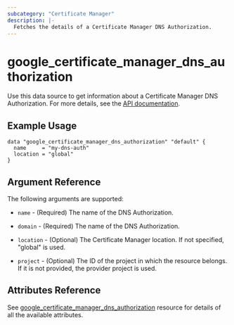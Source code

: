```yaml
---
subcategory: "Certificate Manager"
description: |-
  Fetches the details of a Certificate Manager DNS Authorization.
---
```


# google_certificate_manager_dns_authorization

Use this data source to get information about a Certificate Manager DNS Authorization. For more details, see the [API documentation](https://cloud.google.com/certificate-manager/docs/reference/certificate-manager/rest/v1/projects.locations.dnsAuthorizations).

## Example Usage

```hcl
data "google_certificate_manager_dns_authorization" "default" {
  name     = "my-dns-auth"
  location = "global"
}
```

## Argument Reference

The following arguments are supported:

* `name` -
  (Required)
  The name of the DNS Authorization.

* `domain` -
  (Required)
  The name of the DNS Authorization.

* `location` -
  (Optional)
  The Certificate Manager location. If not specified, "global" is used.

* `project` -
  (Optional)
  The ID of the project in which the resource belongs. If it is not provided, the provider project is used.

## Attributes Reference

See [google_certificate_manager_dns_authorization](https://registry.terraform.io/providers/hashicorp/google/latest/docs/resources/certificate_manager_dns_authorization) resource for details of all the available attributes.
